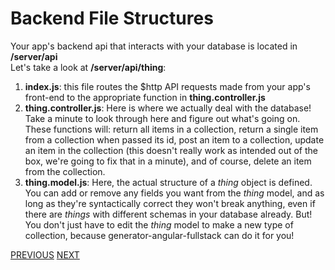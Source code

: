 # Backend File Structures

Your app's backend api that interacts with your database is located in **/server/api**  
Let's take a look at **/server/api/thing**:

1. **index.js**: this file routes the $http API requests made from your app's front-end to the appropriate function in **thing.controller.js** 
2. **thing.controller.js**: Here is where we actually deal with the database! Take a minute to look through here and figure out what's going on. These functions will: return all items in a collection, return a single item from a collection when passed its id, post an item to a collection, update an item in the collection (this doesn't really work as intended out of the box, we're going to fix that in a minute), and of course, delete an item from the collection.
3. **thing.model.js**: Here, the actual structure of a _thing_ object is defined. You can add or remove any fields you want from the _thing_ model, and as long as they're syntactically correct they won't break anything, even if there are _things_ with different schemas in your database already. But! You don't just have to edit the _thing_ model to make a new type of collection, because generator-angular-fullstack can do it for you!

[PREVIOUS](Grunt) [NEXT](Angular-Creating-A-New-API-Endpoint)
